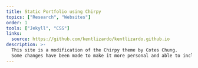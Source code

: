```yaml
---
title: Static Portfolio using Chirpy
topics: ["Research", "Websites"]
order: 1
tools: ["Jekyll", "CSS"]
links:
  source: https://github.com/kentlizardo/kentlizardo.github.io
description: >-
  This site is a modification of the Chirpy theme by Cotes Chung.
  Some changes have been made to make it more personal and able to include projects in addition to other custom components.
---
```

